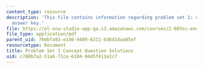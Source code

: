 ```yaml
---
content_type: resource
description: 'This file contains information regarding problem set 1: concept question
  answer key.'
file: https://ol-ocw-studio-app-qa.s3.amazonaws.com/courses/2-003sc-engineering-dynamics-fall-2011/c788b7a251a671ce618404d5f411e2c7_MIT2_003SCF11_pset1CoSol.pdf
file_type: application/pdf
parent_uid: 70dbfa93-e140-9409-6311-b3641daa05ef
resourcetype: Document
title: Problem Set 1 Concept Question Solutions
uid: c788b7a2-51a6-71ce-6184-04d5f411e2c7
---
```

